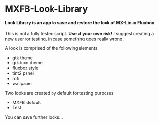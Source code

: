 # MXFB-Look-Library

#### Look Library is an app to save and restore the look of MX-Linux Fluxbox
This is not a fully tested script. **Use at your own risk!** I suggest creating a new user for testing, in case something goes really wrong.

A look is comprised of the following elements
- gtk theme
- gtk icon theme
- fluxbox style
- tint2 panel
- rofi
- wallpaper


Two looks are created by default for testing purposes
- MXFB-default
- Test

You can save further looks...
